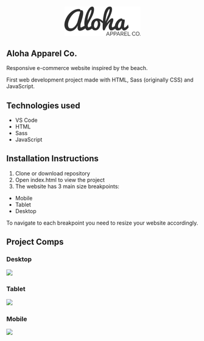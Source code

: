 <h3 align="center">
  <img src="./images/aloha-logo.svg" width="200">
</h3>

## Aloha Apparel Co.

Responsive e-commerce website inspired by the beach.

First web development project made with HTML, Sass (originally CSS) and JavaScript.

## Technologies used

* VS Code
* HTML
* Sass
* JavaScript

## Installation Instructions

1. Clone or download repository
2. Open index.html to view the project
3. The website has 3 main size breakpoints:

  - Mobile
  - Tablet
  - Desktop

To navigate to each breakpoint you need to resize your website accordingly.

## Project Comps
### Desktop
<img src="./images/desktop-comp.png" width="800" height="auto">

### Tablet
<img src="./images/tablet-comp.png" width="600" height="auto">

### Mobile
<img src="./images/mobile-comp.png" width="500" height="auto">